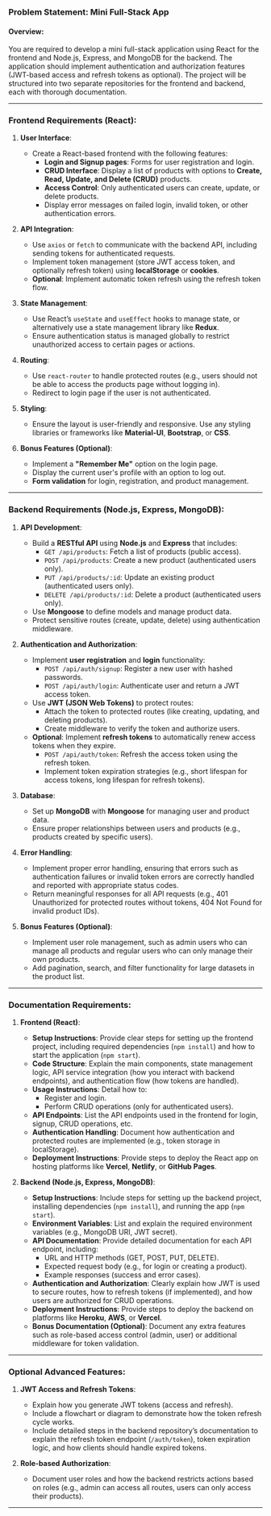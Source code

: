 ### Problem Statement: Mini Full-Stack App

#### Overview:
You are required to develop a mini full-stack application using React for the frontend and Node.js, Express, and MongoDB for the backend. The application should implement authentication and authorization features (JWT-based access and refresh tokens as optional). The project will be structured into two separate repositories for the frontend and backend, each with thorough documentation.

---

### Frontend Requirements (React):

1. **User Interface**:
   - Create a React-based frontend with the following features:
     - **Login and Signup pages**: Forms for user registration and login.
     - **CRUD Interface**: Display a list of products with options to **Create, Read, Update, and Delete (CRUD)** products.
     - **Access Control**: Only authenticated users can create, update, or delete products.
     - Display error messages on failed login, invalid token, or other authentication errors.
  
2. **API Integration**:
   - Use `axios` or `fetch` to communicate with the backend API, including sending tokens for authenticated requests.
   - Implement token management (store JWT access token, and optionally refresh token) using **localStorage** or **cookies**.
   - **Optional**: Implement automatic token refresh using the refresh token flow.

3. **State Management**:
   - Use React’s `useState` and `useEffect` hooks to manage state, or alternatively use a state management library like **Redux**.
   - Ensure authentication status is managed globally to restrict unauthorized access to certain pages or actions.

4. **Routing**:
   - Use `react-router` to handle protected routes (e.g., users should not be able to access the products page without logging in).
   - Redirect to login page if the user is not authenticated.

5. **Styling**:
   - Ensure the layout is user-friendly and responsive. Use any styling libraries or frameworks like **Material-UI**, **Bootstrap**, or **CSS**.

6. **Bonus Features (Optional)**:
   - Implement a **"Remember Me"** option on the login page.
   - Display the current user's profile with an option to log out.
   - **Form validation** for login, registration, and product management.

---

### Backend Requirements (Node.js, Express, MongoDB):

1. **API Development**:
   - Build a **RESTful API** using **Node.js** and **Express** that includes:
     - `GET /api/products`: Fetch a list of products (public access).
     - `POST /api/products`: Create a new product (authenticated users only).
     - `PUT /api/products/:id`: Update an existing product (authenticated users only).
     - `DELETE /api/products/:id`: Delete a product (authenticated users only).
   - Use **Mongoose** to define models and manage product data.
   - Protect sensitive routes (create, update, delete) using authentication middleware.

2. **Authentication and Authorization**:
   - Implement **user registration** and **login** functionality:
     - `POST /api/auth/signup`: Register a new user with hashed passwords.
     - `POST /api/auth/login`: Authenticate user and return a JWT access token.
   - Use **JWT (JSON Web Tokens)** to protect routes:
     - Attach the token to protected routes (like creating, updating, and deleting products).
     - Create middleware to verify the token and authorize users.
   - **Optional**: Implement **refresh tokens** to automatically renew access tokens when they expire.
     - `POST /api/auth/token`: Refresh the access token using the refresh token.
     - Implement token expiration strategies (e.g., short lifespan for access tokens, long lifespan for refresh tokens).

3. **Database**:
   - Set up **MongoDB** with **Mongoose** for managing user and product data.
   - Ensure proper relationships between users and products (e.g., products created by specific users).

4. **Error Handling**:
   - Implement proper error handling, ensuring that errors such as authentication failures or invalid token errors are correctly handled and reported with appropriate status codes.
   - Return meaningful responses for all API requests (e.g., 401 Unauthorized for protected routes without tokens, 404 Not Found for invalid product IDs).

5. **Bonus Features (Optional)**:
   - Implement user role management, such as admin users who can manage all products and regular users who can only manage their own products.
   - Add pagination, search, and filter functionality for large datasets in the product list.

---

### Documentation Requirements:

1. **Frontend (React)**:
   - **Setup Instructions**: Provide clear steps for setting up the frontend project, including required dependencies (`npm install`) and how to start the application (`npm start`).
   - **Code Structure**: Explain the main components, state management logic, API service integration (how you interact with backend endpoints), and authentication flow (how tokens are handled).
   - **Usage Instructions**: Detail how to:
     - Register and login.
     - Perform CRUD operations (only for authenticated users).
   - **API Endpoints**: List the API endpoints used in the frontend for login, signup, CRUD operations, etc.
   - **Authentication Handling**: Document how authentication and protected routes are implemented (e.g., token storage in localStorage).
   - **Deployment Instructions**: Provide steps to deploy the React app on hosting platforms like **Vercel**, **Netlify**, or **GitHub Pages**.

2. **Backend (Node.js, Express, MongoDB)**:
   - **Setup Instructions**: Include steps for setting up the backend project, installing dependencies (`npm install`), and running the app (`npm start`). 
   - **Environment Variables**: List and explain the required environment variables (e.g., MongoDB URI, JWT secret).
   - **API Documentation**: Provide detailed documentation for each API endpoint, including:
     - URL and HTTP methods (GET, POST, PUT, DELETE).
     - Expected request body (e.g., for login or creating a product).
     - Example responses (success and error cases).
   - **Authentication and Authorization**: Clearly explain how JWT is used to secure routes, how to refresh tokens (if implemented), and how users are authorized for CRUD operations.
   - **Deployment Instructions**: Provide steps to deploy the backend on platforms like **Heroku**, **AWS**, or **Vercel**.
   - **Bonus Documentation (Optional)**: Document any extra features such as role-based access control (admin, user) or additional middleware for token validation.

---

### Optional Advanced Features:
1. **JWT Access and Refresh Tokens**:
   - Explain how you generate JWT tokens (access and refresh).
   - Include a flowchart or diagram to demonstrate how the token refresh cycle works.
   - Include detailed steps in the backend repository’s documentation to explain the refresh token endpoint (`/auth/token`), token expiration logic, and how clients should handle expired tokens.

2. **Role-based Authorization**:
   - Document user roles and how the backend restricts actions based on roles (e.g., admin can access all routes, users can only access their products).

---
